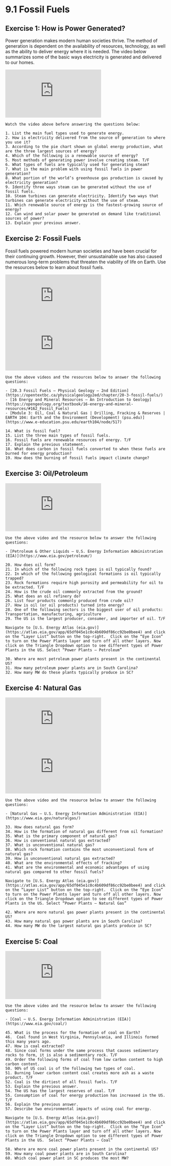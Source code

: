 # 9.1 Fossil Fuels

## Exercise 1: How is Power Generated?

Power generation makes modern human societies thrive. The method of generation is dependent on the availability of resources, technology, as well as the ability to deliver energy where it is needed. The video below summarizes some of the basic ways electricity is generated and delivered to our homes.

<div class="container">
<iframe src="https://www.youtube.com/embed/AHFZVn38dTM"
frameborder="0" allowfullscreen class="video"></iframe>
</div>

```{admonition} Energy Generation
Watch the video above before answering the questions below:

1. List the main fuel types used to generate energy.
2. How is electricity delivered from the source of generation to where you use it?
3. According to the pie chart shown on global energy production, what are the three largest sources of energy?
4. Which of the following is a renewable source of energy?
5. Most methods of generating power involve creating steam. T/F
6. What types of fuels are typically used for generating steam?
7. What is the main problem with using fossil fuels in power generation?
8. What portion of the world’s greenhouse gas production is caused by electricity generation?
9. Identify three ways steam can be generated without the use of fossil fuels.
10. Steam turbines can generate electricity. Identify two ways that turbines can generate electricity without the use of steam.
11. Which renewable source of energy is the fastest-growing source of energy?
12. Can wind and solar power be generated on demand like traditional sources of power?
13. Explain your previous answer.
```

## Exercise 2: Fossil Fuels

Fossil fuels powered modern human societies and have been crucial for their continuing growth. However, their unsustainable use has also caused numerous long-term problems that threaten the viability of life on Earth. Use the resources below to learn about fossil fuels.

<div class="container">
<iframe src="https://www.youtube.com/embed/sQncFcuYWos"
frameborder="0" allowfullscreen class="video"></iframe>
</div>

<div class="container">
<iframe src="https://www.youtube.com/embed/zaXBVYr9Ij0"
frameborder="0" allowfullscreen class="video"></iframe>
</div>

```{admonition} Fossil Fuels
Use the above videos and the resources below to answer the following questions:

- [20.3 Fossil Fuels – Physical Geology – 2nd Edition](https://opentextbc.ca/physicalgeology2ed/chapter/20-3-fossil-fuels/)
- [16 Energy and Mineral Resources – An Introduction to Geology](https://opengeology.org/textbook/16-energy-and-mineral-resources/#162_Fossil_Fuels)
- [Module 3: Oil, Coal & Natural Gas | Drilling, Fracking & Reserves | EARTH 104: Earth and the Environment (Development) (psu.edu)](https://www.e-education.psu.edu/earth104/node/517)

14. What is fossil fuel?
15. List the three main types of fossil fuels.
16. Fossil fuels are renewable resources of energy. T/F
17. Explain the previous statement.
18. What does carbon in fossil fuels converted to when these fuels are burned for energy production?
19. How does the burning of fossil fuels impact climate change?
```

## Exercise 3: Oil/Petroleum



<div class="container">
<iframe src="https://www.youtube.com/embed/UPAqfTNiais"
frameborder="0" allowfullscreen class="video"></iframe>
</div>

```{admonition} Oil/Petroleum
Use the above video and the resource below to answer the following questions:

- [Petroleum & Other Liquids – U.S. Energy Information Administration (EIA)](https://www.eia.gov/petroleum/)

20. How does oil form?
21. In which of the following rock types is oil typically found?
22. In which of the following geological formations is oil typically trapped?
23. Rock formations require high porosity and permeability for oil to be extracted. T/F
24. How is the crude oil commonly extracted from the ground?
25. What does an oil refinery do?
26. List four products commonly produced from crude oil?
27. How is oil (or oil products) turned into energy?
28. One of the following sectors is the biggest user of oil products: Transportation, manufacturing, agriculture
29. The US is the largest producer, consumer, and importer of oil. T/F
```

```{admonition} Oil/Petroleum in SC
Navigate to [U.S. Energy Atlas (eia.gov)](https://atlas.eia.gov/app/65df045e1c0c4b609df86cc92be0bee4) and click on the “Layer List” button on the top-right.  Click on the “Eye Icon” to turn on the Power Plants layer and turn off all other layers. Now click on the Triangle Dropdown option to see different types of Power Plants in the US. Select “Power Plants – Petroleum”

30. Where are most petroleum power plants present in the continental US?
31. How many petroleum power plants are in South Carolina?
32. How many MW do these plants typically produce in SC?
```

## Exercise 4: Natural Gas



<div class="container">
<iframe src="https://www.youtube.com/embed/-njmj0diWu8"
frameborder="0" allowfullscreen class="video"></iframe>
</div>

<div class="container">
<iframe src="https://www.youtube.com/embed/Tudal_4x4F0"
frameborder="0" allowfullscreen class="video"></iframe>
</div>

```{admonition} Natural Gas
Use the above video and the resource below to answer the following questions:

- [Natural Gas – U.S. Energy Information Administration (EIA)](https://www.eia.gov/naturalgas/)

33. How does natural gas form?
34. How is the formation of natural gas different from oil formation?
35. What is the primary component of natural gas?
36. How is conventional natural gas extracted?
37. What is unconventional natural gas?
38. Which rock formation contains the most unconventional form of natural gas?
39. How is unconventional natural gas extracted?
40. What are the environmental effects of fracking?
41. What are the environmental and economic advantages of using natural gas compared to other fossil fuels?
```

```{admonition} Natural Gas in SC
Navigate to [U.S. Energy Atlas (eia.gov)](https://atlas.eia.gov/app/65df045e1c0c4b609df86cc92be0bee4) and click on the “Layer List” button on the top-right.  Click on the “Eye Icon” to turn on the Power Plants layer and turn off all other layers. Now click on the Triangle Dropdown option to see different types of Power Plants in the US. Select “Power Plants – Natural Gas”

42. Where are more natural gas power plants present in the continental US?
43. How many natural gas power plants are in South Carolina?
44. How many MW do the largest natural gas plants produce in SC?
```


## Exercise 5: Coal



<div class="container">
<iframe src="https://www.youtube.com/embed/iN6LvH_4Q3g"
frameborder="0" allowfullscreen class="video"></iframe>
</div>

```{admonition} Coal
Use the above video and the resource below to answer the following questions:

- [Coal – U.S. Energy Information Administration (EIA)](https://www.eia.gov/coal/)

45. What is the process for the formation of coal on Earth?
46.  Coal found in West Virginia, Pennsylvania, and Illinois formed this many years ago.
47. How is coal extracted?
48. Since coal forms under the same process that causes sedimentary rocks to form, it is also a sedimentary rock. T/F
49. Order the following forms of coal from low carbon content to high carbon content.
50. 90% of US coal is of the following two types of coal.
51. Burning lower carbon content coal creates more ash as a waste product. T/F
52. Coal is the dirtiest of all fossil fuels. T/F
53. Explain the previous answer.
54. The US has the largest reserves of coal. T/F
55. Consumption of coal for energy production has increased in the US. T/F
56. Explain the previous answer.
57. Describe two environmental impacts of using coal for energy.
```

```{admonition} Coal in SC
Navigate to [U.S. Energy Atlas (eia.gov)](https://atlas.eia.gov/app/65df045e1c0c4b609df86cc92be0bee4) and click on the “Layer List” button on the top-right.  Click on the “Eye Icon” to turn on the Power Plants layer and turn off all other layers. Now click on the Triangle Dropdown option to see different types of Power Plants in the US.  Select “Power Plants – Coal”

58. Where are more coal power plants present in the continental US?
59. How many coal power plants are in South Carolina?
60. Which coal power plant in SC produces the most MW?

